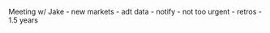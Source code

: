 Meeting w/ Jake
    - new markets
        - adt data
    - notify
        - not too urgent
    - retros
    - 1.5 years

